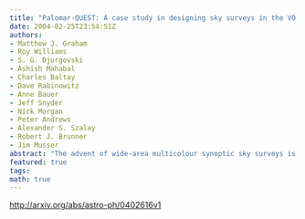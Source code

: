 ```yaml
---
title: "Palomar-QUEST: A case study in designing sky surveys in the VO era"
date: 2004-02-25T23:54:51Z
authors:
- Matthew J. Graham
- Roy Williams
- S. G. Djorgovski
- Ashish Mahabal
- Charles Baltay
- Dave Rabinowitz
- Anne Bauer
- Jeff Snyder
- Nick Morgan
- Peter Andrews
- Alexander S. Szalay
- Robert J. Brunner
- Jim Musser
abstract: "The advent of wide-area multicolour synoptic sky surveys is leading to data sets unprecedented in size, complexity and data throughput. VO technology offers a way to exploit these to the full but requires changes in design philosophy. The Palomar-QUEST survey is a major new survey being undertaken by Caltech, Yale, JPL and Indiana University to repeatedly observe 1/3 of the sky (~15000 sq. deg. between -27 < Dec <27 in seven passbands. Utilising the 48-inch Oschin Schmidt Telescope at the Palomar Observatory with the 112-CCD QUEST camera covering the full 4 x 4 sq. deg. field of view, it will generate ~1TB of data per month. In this paper, we review the design of QUEST as a VO resource, a federated data set and an exemplar of VO standards."
featured: true
tags:
math: true
---
```

http://arxiv.org/abs/astro-ph/0402616v1
